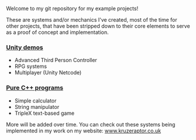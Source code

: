 Welcome to my git repository for my example projects!

These are systems and/or mechanics I've created, most of the time for other projects,
that have been stripped down to their core elements to serve as a proof of concept
and implementation.

### [Unity demos](https://github.com/AoiKoshi/Coding-Examples/wiki/Unity-demos)
* Advanced Third Person Controller
* RPG systems
* Multiplayer (Unity Netcode)

### [Pure C++ programs](https://github.com/AoiKoshi/Coding-Examples/wiki/Pure-.cpp-Programs)
* Simple calculator
* String manipulator
* TripleX text-based game

More will be added over time. You can check out these systems being implemented in my work
on my website: www.kruzeraptor.co.uk
